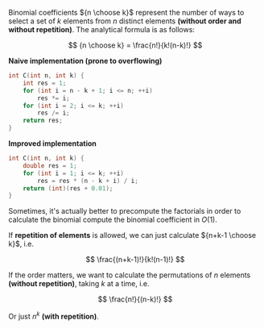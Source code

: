 Binomial coefficients ${n \choose k}$ represent the number of ways to select a set of $k$ elements from $n$ distinct elements **(without order and without repetition)**. The analytical formula is as follows:

$$
{n \choose k} = \frac{n!}{k!(n-k)!}
$$

**Naive implementation (prone to overflowing)**

```cpp
int C(int n, int k) {
    int res = 1;
    for (int i = n - k + 1; i <= n; ++i)
        res *= i;
    for (int i = 2; i <= k; ++i)
        res /= i;
    return res;
}
```

**Improved implementation**

```cpp
int C(int n, int k) {
    double res = 1;
    for (int i = 1; i <= k; ++i)
        res = res * (n - k + i) / i;
    return (int)(res + 0.01);
}
```

Sometimes, it's actually better to precompute the factorials in order to calculate the binomial compute the binomial coefficient in $O(1)$.

If **repetition of elements** is allowed, we can just calculate ${n+k-1 \choose k}$, i.e.

$$
\frac{(n+k-1)!}{k!(n-1)!}
$$

If the order matters, we want to calculate the permutations of $n$ elements **(without repetition)**, taking $k$ at a time, i.e.

$$
\frac{n!}{(n-k)!}
$$

Or just $n^k$ **(with repetition)**.
